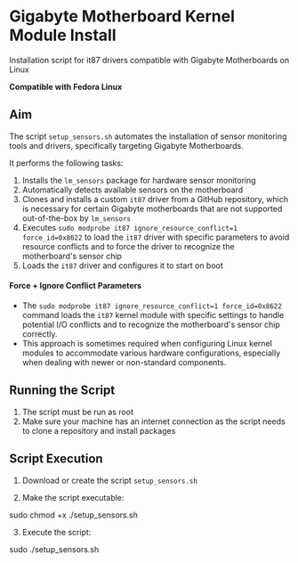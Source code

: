 # Gigabyte Motherboard Kernel Module Install

Installation script for it87 drivers compatible with Gigabyte Motherboards on Linux

**Compatible with Fedora Linux**

## Aim

The script `setup_sensors.sh` automates the installation of sensor monitoring tools and drivers, specifically targeting Gigabyte Motherboards.

It performs the following tasks:

1. Installs the `lm_sensors` package for hardware sensor monitoring
2. Automatically detects available sensors on the motherboard
3. Clones and installs a custom `it87` driver from a GitHub repository, which is necessary for certain Gigabyte motherboards that are not supported out-of-the-box by `lm_sensors`
4. Executes `sudo modprobe it87 ignore_resource_conflict=1 force_id=0x8622` to load the `it87` driver with specific parameters to avoid resource conflicts and to force the driver to recognize the motherboard's sensor chip
5. Loads the `it87` driver and configures it to start on boot

#### Force + Ignore Conflict Parameters

- The `sudo modprobe it87 ignore_resource_conflict=1 force_id=0x8622` command loads the `it87` kernel module with specific settings to handle potential I/O conflicts and to recognize the motherboard's sensor chip correctly.
- This approach is sometimes required when configuring Linux kernel modules to accommodate various hardware configurations, especially when dealing with newer or non-standard components.

## Running the Script

1. The script must be run as root
2. Make sure your machine has an internet connection as the script needs to clone a repository and install packages

## Script Execution

1. Download or create the script `setup_sensors.sh`

2. Make the script executable:

sudo chmod +x ./setup_sensors.sh

3. Execute the script:

sudo ./setup_sensors.sh
